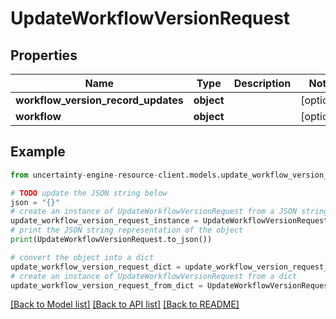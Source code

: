 # UpdateWorkflowVersionRequest


## Properties

Name | Type | Description | Notes
------------ | ------------- | ------------- | -------------
**workflow_version_record_updates** | **object** |  | [optional] 
**workflow** | **object** |  | [optional] 

## Example

```python
from uncertainty-engine-resource-client.models.update_workflow_version_request import UpdateWorkflowVersionRequest

# TODO update the JSON string below
json = "{}"
# create an instance of UpdateWorkflowVersionRequest from a JSON string
update_workflow_version_request_instance = UpdateWorkflowVersionRequest.from_json(json)
# print the JSON string representation of the object
print(UpdateWorkflowVersionRequest.to_json())

# convert the object into a dict
update_workflow_version_request_dict = update_workflow_version_request_instance.to_dict()
# create an instance of UpdateWorkflowVersionRequest from a dict
update_workflow_version_request_from_dict = UpdateWorkflowVersionRequest.from_dict(update_workflow_version_request_dict)
```
[[Back to Model list]](../README.md#documentation-for-models) [[Back to API list]](../README.md#documentation-for-api-endpoints) [[Back to README]](../README.md)


